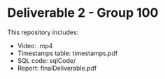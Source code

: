 # Deliverable 2 - Group 100

This repository includes:
- Video: .mp4
- Timestamps table: timestamps.pdf
- SQL code: sqlCode/
- Report: finalDeliverable.pdf